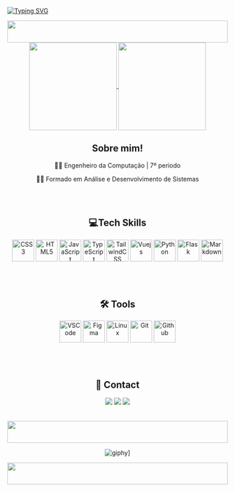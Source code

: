[![Typing SVG](https://readme-typing-svg.herokuapp.com?font=Fira+Code&duration=6000&pause=1000&center=true&width=1000&weight=500&size=25&color=7F3ACE&lines=%3CBem+vindo+ao+meu+Github!%2F%3E;%3CEu+sou+Emerson+Batista+%F0%9F%98%8E%2F%3E;%3CSou+estudante+de+Engenharia+da+Computa%C3%A7%C3%A3o+pela+UFRPE%2F%3E)](https://git.io/typing-svg)

<img width="100%" height="50" src="https://i.imgur.com/dBaSKWF.gif"/>

<div align="center">  
  <a href="https://github.com/anuraghazra/github-readme-stats">
    <img height=200 align="center" src="https://github-readme-stats.vercel.app/api?username=emersondev21&rank_icon=github&card_width=225&locale=pt-br&theme=midnight-purple" />
  </a>
  <a href="https://github.com/emersondev21/convoychat">
    <img height=200 align="center" src="https://github-readme-stats.vercel.app/api/top-langs?username=emersondev21&layout=compact&langs_count=8&card_width=180&locale=pt-br&theme=midnight-purple" />
  </a>
</div>

<h2 align="center" underline="none">Sobre mim!</h2>
  <div style="display: inline_block" align="center">
    <p>👨‍💻 Engenheiro da Computação | 7º periodo</p>
    <p>👨‍🎓 Formado em Análise e Desenvolvimento de Sistemas</p>
  </div>
</div>

<br/>
<br/>

<h2 align="center">💻Tech Skills</h2>
  <div style="display: inline_block" align="center" border="none">
    <img src="https://cdn.jsdelivr.net/gh/devicons/devicon/icons/css3/css3-plain.svg" width="50" height="50" alt="CSS3"/>
    <img src="https://cdn.jsdelivr.net/gh/devicons/devicon/icons/html5/html5-plain.svg" width="50" height="50" alt="HTML5"/>
    <img src="https://cdn.jsdelivr.net/gh/devicons/devicon/icons/javascript/javascript-plain.svg" width="50" height="50" alt="JavaScript"/>
    <img src="https://cdn.jsdelivr.net/gh/devicons/devicon/icons/typescript/typescript-plain.svg" width="50" height="50" alt="TypeScript"/>
    <img src="https://cdn.jsdelivr.net/gh/devicons/devicon/icons/tailwindcss/tailwindcss-original.svg" width="50" height="50" alt="TailwindCSS"/>
    <img src="https://cdn.jsdelivr.net/gh/devicons/devicon/icons/vuejs/vuejs-original.svg" width="50" height="50" alt="Vuejs"/>
    <img src="https://cdn.jsdelivr.net/gh/devicons/devicon/icons/python/python-original.svg" width="50" height="50" alt="Python"/>
    <img src="https://cdn.jsdelivr.net/gh/devicons/devicon/icons/flask/flask-original.svg" width="50" height="50" alt="Flask"/>
    <img src="https://cdn.jsdelivr.net/gh/devicons/devicon/icons/markdown/markdown-original.svg" width="50" height="50" alt="Markdown"/>
  </div>

<br/>
<br/>
<br/>

<h2 align="center"> 🛠️ Tools </h2>
  <div style="display: inline_block" align="center">
    <img src="https://cdn.jsdelivr.net/gh/devicons/devicon/icons/vscode/vscode-original.svg" width="50" height="50" alt="VSCode"/>
    <img src="https://cdn.jsdelivr.net/gh/devicons/devicon/icons/figma/figma-original.svg" width="50" height="50" alt="Figma"/>
    <img src="https://cdn.jsdelivr.net/gh/devicons/devicon/icons/linux/linux-original.svg" width="50" height="50" alt="Linux"/>
    <img src="https://cdn.jsdelivr.net/gh/devicons/devicon/icons/git/git-plain.svg" width="50" height="50" alt="Git"/>
    <img src="https://cdn.jsdelivr.net/gh/devicons/devicon/icons/github/github-original.svg" width="50" height="50" alt="Github"/>
  </div>         

<br/>
<br/>
<br/>

<h2 align="center"> 📧 Contact </h2>
  <div style="display: inline_block" align="center">
    <a href = "mailto:emerson.dev21@gmail.com"><img src="https://img.shields.io/badge/Gmail-D14836?style=for-the-badge&logo=gmail&logoColor=white" target="_blank"></a>
    <a href="[https://instagram.com/emerson21.dev](https://www.instagram.com/emerson21.dev/)" target="_blank"><img src="https://img.shields.io/badge/-Instagram-%23E4405F?style=for-the-badge&logo=instagram&logoColor=white"></a>
    <a href="https://www.linkedin.com/in/emerson-batista-937826218/" target="_blank"><img src="https://img.shields.io/badge/-LinkedIn-%230077B5?style=for-the-badge&logo=linkedin&logoColor=white"></a>
  
<br/>
<br/>
<br/>
  
<img width="100%" height="50" src="https://i.imgur.com/dBaSKWF.gif"/>

  ![giphy](https://user-images.githubusercontent.com/84859510/212221009-c84e291d-6951-4e48-b08e-16b88a2bda41.gif)]
  
<img width="100%" height="50" src="https://i.imgur.com/dBaSKWF.gif"/>
